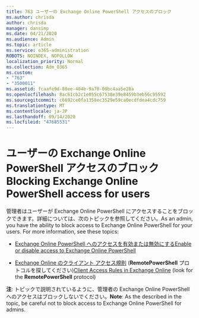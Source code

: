```yaml
---
title: 763 ユーザーの Exchange Online PowerShell アクセスのブロック
ms.author: chrisda
author: chrisda
manager: dansimp
ms.date: 04/21/2020
ms.audience: Admin
ms.topic: article
ms.service: o365-administration
ROBOTS: NOINDEX, NOFOLLOW
localization_priority: Normal
ms.collection: Adm_O365
ms.custom:
- "763"
- "3500011"
ms.assetid: fcaafe9d-80ee-404b-9a70-00bc4aa5e28a
ms.openlocfilehash: 8ac61cb2c1e055c67538e39e8459b3eb56c95592
ms.sourcegitcommit: c6692ce0fa1358ec3529e59ca0ecdfdea4cdc759
ms.translationtype: MT
ms.contentlocale: ja-JP
ms.lasthandoff: 09/14/2020
ms.locfileid: "47685531"
---
```

# <a name="blocking-exchange-online-powershell-access-for-users"></a><span data-ttu-id="b44c9-102">ユーザーの Exchange Online PowerShell アクセスのブロック</span><span class="sxs-lookup"><span data-stu-id="b44c9-102">Blocking Exchange Online PowerShell access for users</span></span>
<span data-ttu-id="b44c9-p101">管理者はユーザーが Exchange Online PowerShell にアクセスすることをブロックできます。詳細については、次のトピックを参照してください。</span><span class="sxs-lookup"><span data-stu-id="b44c9-p101">As an admin, you have the ability to block access to Exchange Online PowerShell for your users. For more information, see these topics:</span></span>

- [<span data-ttu-id="b44c9-105">Exchange Online PowerShell へのアクセスを有効または無効にする</span><span class="sxs-lookup"><span data-stu-id="b44c9-105">Enable or disable access to Exchange Online PowerShell</span></span>](https://docs.microsoft.com/powershell/exchange/exchange-online/disable-access-to-exchange-online-powershell)

- <span data-ttu-id="b44c9-106">[Exchange Online のクライアント アクセス規則](https://technet.microsoft.com/library/mt842508.aspx) (**RemotePowerShell** プロトコルを探してください)</span><span class="sxs-lookup"><span data-stu-id="b44c9-106">[Client Access Rules in Exchange Online](https://technet.microsoft.com/library/mt842508.aspx) (look for the **RemotePowerShell** protocol)</span></span> 

<span data-ttu-id="b44c9-107">**注**: トピックで説明されているように、管理者の Exchange Online PowerShell へのアクセスはブロックしないでください。</span><span class="sxs-lookup"><span data-stu-id="b44c9-107">**Note**: As the described in the topic, be careful not to block access to Exchange Online PowerShell for admins.</span></span>
